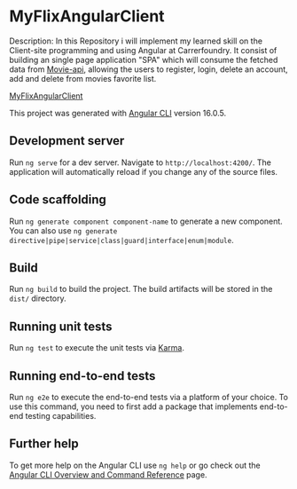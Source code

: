 # MyFlixAngularClient
Description:
In this Repository i will implement my learned skill on the Client-site programming and using Angular at Carrerfoundry. It consist of building an single page application "SPA" which will consume the fetched data from [Movie-api](https://github.com/AlejandroBryan/movie-api), allowing the users to register, login, delete an account, add and delete from movies favorite list.

[MyFlixAngularClient](http://alejandrobryan.com/myFlix-Angular-client/)

This project was generated with [Angular CLI](https://github.com/angular/angular-cli) version 16.0.5.

## Development server

Run `ng serve` for a dev server. Navigate to `http://localhost:4200/`. The application will automatically reload if you change any of the source files.

## Code scaffolding

Run `ng generate component component-name` to generate a new component. You can also use `ng generate directive|pipe|service|class|guard|interface|enum|module`.

## Build

Run `ng build` to build the project. The build artifacts will be stored in the `dist/` directory.

## Running unit tests

Run `ng test` to execute the unit tests via [Karma](https://karma-runner.github.io).

## Running end-to-end tests

Run `ng e2e` to execute the end-to-end tests via a platform of your choice. To use this command, you need to first add a package that implements end-to-end testing capabilities.

## Further help

To get more help on the Angular CLI use `ng help` or go check out the [Angular CLI Overview and Command Reference](https://angular.io/cli) page.
